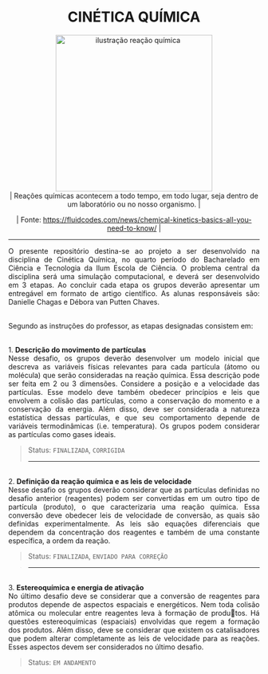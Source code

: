 <h1 align="center"> CINÉTICA QUÍMICA </h1>

<div align="center">
<img width = "314" alt = "ilustração reação química" src="https://github.com/danischagas/simulacao_cinetica_quimica/assets/107012297/4b99f842-cbc7-4b8b-9a5f-0b3ca5be3855">

 <div align="center">  | Reações químicas acontecem a todo tempo, em todo lugar, seja dentro de um laboratório ou no nosso organismo. | 
  
  | Fonte: https://fluidcodes.com/news/chemical-kinetics-basics-all-you-need-to-know/ |
  </div>

  <hr>
  
<div align="justify"> O presente repositório destina-se ao projeto a ser desenvolvido na disciplina de Cinética Química, no quarto período do Bacharelado em Ciência e Tecnologia da Ilum Escola de Ciência. O problema central da disciplina será uma simulação computacional, e deverá ser desenvolvido em 3 etapas. Ao concluir cada etapa os grupos deverão apresentar um entregável em formato de artigo científico. As alunas responsáveis são: Danielle Chagas e Débora van Putten Chaves.
  
  
<br>  Segundo as instruções do professor, as etapas designadas consistem em:


<br> 1. **Descrição do movimento de partículas**
<br>Nesse desafio, os grupos deverão desenvolver um modelo inicial que descreva as variáveis físicas relevantes para cada partícula (átomo ou molécula) que serão consideradas na reação química. Essa descrição pode ser feita em 2 ou 3 dimensões. Considere a posição e a velocidade das partículas. Esse modelo deve também obedecer princípios e leis que envolvem a colisão das partículas, como a conservação do momento e a conservação da energia. Além disso, deve ser considerada a natureza estatística dessas partículas, e que seu comportamento depende de variáveis termodinâmicas (i.e. temperatura). Os grupos podem considerar as partículas como gases ideais.
> Status: `FINALIZADA`, `CORRIGIDA`
> 
> <hr>

<br> 2. **Definição da reação química e as leis de velocidade**
<br> Nesse desafio os grupos deverão considerar que as partículas definidas no desafio anterior (reagentes) podem ser convertidas em um outro tipo de partícula (produto), o que caracterizaria uma reação química. Essa conversão deve obedecer leis de velocidade de conversão, as quais são definidas experimentalmente. As leis são equações diferenciais que dependem da concentração dos reagentes e também de uma constante específica, a ordem da reação. 
> Status: `FINALIZADA`, `ENVIADO PARA CORREÇÃO`

> <hr> 

<br>3. **Estereoquímica e energia de ativação**
<br> No último desafio deve se considerar que a conversão de reagentes para produtos depende de aspectos espaciais e energéticos. Nem toda colisão atômica ou molecular entre reagentes leva à formação de produtos. Há questões estereoquímicas (espaciais) envolvidas que regem a formação dos produtos. Além disso, deve se considerar que existem os catalisadores que podem alterar completamente as leis de velocidade para as reações. Esses aspectos devem ser considerados no último desafio.
> Status: `EM ANDAMENTO`

